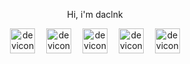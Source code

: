 <p align="center">Hi, i'm daclnk</p>
<div align="center"><img src="https://api.iconify.design/devicon/html5.svg" alt="devicon:html5" height="40" />
    <img width="10" />
    <img src="https://api.iconify.design/devicon/css3.svg" alt="devicon:css3" height="40" />
    <img width="10" />
    <img src="https://api.iconify.design/devicon/javascript.svg" alt="devicon:javascript" height="40" />
    <img width="10" />
    <img src="https://api.iconify.design/devicon/php.svg" alt="devicon:php" height="40" />
    <img width="10" />
    <img src="https://api.iconify.design/devicon/mysql.svg" alt="devicon:mysql" height="40" />
</div>
